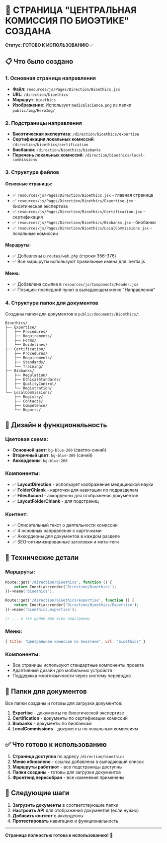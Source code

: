 # 🧬 СТРАНИЦА "ЦЕНТРАЛЬНАЯ КОМИССИЯ ПО БИОЭТИКЕ" СОЗДАНА

**Статус: ГОТОВО К ИСПОЛЬЗОВАНИЮ** ✅

## 📋 Что было создано

### 1. Основная страница направления
- **Файл**: `resources/js/Pages/Direction/Bioethics.jsx`
- **URL**: `/direction/bioethics`
- **Маршрут**: `bioethics`
- **Изображение**: Использует `medicalscience.png` из папки `public/img/HeroImg/`

### 2. Подстраницы направления
- **Биоэтическая экспертиза**: `/direction/bioethics/expertise`
- **Сертификация локальных комиссий**: `/direction/bioethics/certification`
- **Биобанки**: `/direction/bioethics/biobanks`
- **Перечень локальных комиссий**: `/direction/bioethics/local-commissions`

### 3. Структура файлов

#### Основные страницы:
- ✅ `resources/js/Pages/Direction/Bioethics.jsx` - главная страница
- ✅ `resources/js/Pages/Direction/Bioethics/Expertise.jsx` - биоэтическая экспертиза
- ✅ `resources/js/Pages/Direction/Bioethics/Certification.jsx` - сертификация
- ✅ `resources/js/Pages/Direction/Bioethics/Biobanks.jsx` - биобанки
- ✅ `resources/js/Pages/Direction/Bioethics/LocalCommissions.jsx` - локальные комиссии

#### Маршруты:
- ✅ Добавлены в `routes/web.php` (строки 356-376)
- ✅ Все маршруты используют правильные имена для Inertia.js

#### Меню:
- ✅ Добавлена ссылка в `resources/js/Components/Header.jsx`
- ✅ Позиция: последний пункт в выпадающем меню "Направления"

### 4. Структура папок для документов

Созданы папки для документов в `public/documents/Bioethics/`:

```
Bioethics/
├── Expertise/
│   ├── Procedures/
│   ├── Requirements/
│   ├── Forms/
│   └── Guidelines/
├── Certification/
│   ├── Procedures/
│   ├── Requirements/
│   ├── Standards/
│   └── Training/
├── Biobanks/
│   ├── Regulation/
│   ├── EthicalStandards/
│   ├── QualityControl/
│   └── Registration/
└── LocalCommissions/
    ├── Registry/
    ├── Contacts/
    ├── Competence/
    └── Reports/
```

## 🎨 Дизайн и функциональность

### Цветовая схема:
- **Основной цвет**: `bg-blue-200` (светло-синий)
- **Вторичный цвет**: `bg-blue-300` (синий)
- **Аккордеоны**: `bg-blue-200`

### Компоненты:
- ✅ **LayoutDirection** - использует изображение медицинской науки
- ✅ **FolderChlank** - карточки для навигации по подразделам
- ✅ **FilesAccord** - аккордеоны для отображения документов
- ✅ **LayoutFolderChlank** - для подстраниц

### Контент:
- ✅ Описательный текст о деятельности комиссии
- ✅ 4 основных направления с карточками
- ✅ Аккордеоны для документов в каждом разделе
- ✅ SEO-оптимизированные заголовки и мета-теги

## 🔧 Технические детали

### Маршруты:
```php
Route::get('/direction/bioethics', function () {
    return Inertia::render('Direction/Bioethics');
})->name('bioethics');

Route::get('/direction/bioethics/expertise', function () {
    return Inertia::render('Direction/Bioethics/Expertise');
})->name('bioethics.expertise');

// ... и так далее для всех подстраниц
```

### Меню:
```javascript
{ title: "Центральная комиссия по биоэтике", url: "bioethics" }
```

### Компоненты:
- Все страницы используют стандартные компоненты проекта
- Адаптивный дизайн для мобильных устройств
- Поддержка многоязычности через систему переводов

## 📁 Папки для документов

Все папки созданы и готовы для загрузки документов:

1. **Expertise** - документы по биоэтической экспертизе
2. **Certification** - документы по сертификации комиссий
3. **Biobanks** - документы по биобанкам
4. **LocalCommissions** - документы по локальным комиссиям

## ✅ Что готово к использованию

1. **Страница доступна** по адресу `/direction/bioethics`
2. **Меню обновлено** - ссылка добавлена в выпадающий список
3. **Маршруты работают** - все подстраницы доступны
4. **Папки созданы** - готовы для загрузки документов
5. **Фронтенд пересобран** - все изменения применены

## 🚀 Следующие шаги

1. **Загрузить документы** в соответствующие папки
2. **Настроить API** для отображения документов (если нужно)
3. **Добавить контент** в аккордеоны
4. **Протестировать** навигацию и функциональность

---

**Страница полностью готова к использованию!** 🎉
